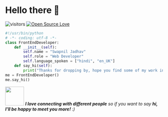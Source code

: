 # Hello there 👋

![visitors](https://visitor-badge.laobi.icu/badge?page_id=ProCoder97.ProCoder97)
[![Open Source Love](https://badges.frapsoft.com/os/v1/open-source.svg?v=102)](https://github.com/ellerbrock/open-source-badge/)


```python
#!/usr/bin/python
# -*- coding: utf-8 -*-
class FrontEndDeveloper:
    def __init__(self):
        self.name = "Swapnil Jadhav"
        self.role = "Web Developer"
        self.language_spoken = ["hindi", "en_UK"]
    def say_hi(self):
        print("Thanks for dropping by, hope you find some of my work interesting.")
me = FrontEndDeveloper()
me.say_hi()
```

<img src="https://media.giphy.com/media/LnQjpWaON8nhr21vNW/giphy.gif" width="60"> <em><b>I love connecting with different people</b> so if you want to say <b>hi, I'll be happy to meet you more!</b> :)</em>

